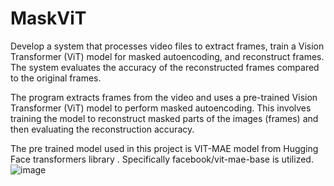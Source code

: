 # MaskViT
Develop a system that processes video files to extract frames, train a Vision Transformer (ViT) model for masked autoencoding, and reconstruct frames. The system evaluates the accuracy of the reconstructed frames compared to the original frames.

The program extracts frames from the video and uses a pre-trained Vision Transformer (ViT) model to perform masked autoencoding. This involves training the model to reconstruct masked parts of the images (frames) and then evaluating the reconstruction accuracy.

The pre trained model used in this project is VIT-MAE model from Hugging Face transformers library . Specifically  facebook/vit-mae-base is utilized.
![image](https://github.com/user-attachments/assets/0823c9c4-9e59-4e11-9422-1007d1cc6588)
